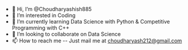 - 👋 Hi, I’m @Choudharyashish885
- 👀 I’m interested in Coding
- 🌱 I’m currently learning Data Science with Python & Competitive Programming with C++
- 💞️ I’m looking to collaborate on Data Science
- 📫 How to reach me -- Just mail me at choudharyash212@gmail.com

<!---
Choudharyashish885/Choudharyashish885 is a ✨ special ✨ repository because its `README.md` (this file) appears on your GitHub profile.
You can click the Preview link to take a look at your changes.
--->
